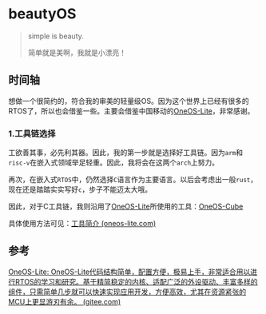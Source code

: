 # beautyOS
> simple is beauty.
>
> 简单就是美啊，我就是小漂亮！

## 时间轴

想做一个很简约的，符合我的审美的轻量级OS。因为这个世界上已经有很多的RTOS了，所以也会借鉴一些。主要会借鉴中国移动的[OneOS-Lite](https://gitee.com/cmcc-oneos/OneOS-Lite)，非常感谢。

### 1.工具链选择

工欲善其事，必先利其器。因此，我的第一步就是选择好工具链。因为`arm`和`risc-v`在嵌入式领域举足轻重。因此，我将会在这两个`arch`上努力。

再次，在嵌入式`RTOS`中，仍然选择`C`语言作为主要语言。以后会考虑出一般`rust`，现在还是踏踏实实写好`c`，步子不能迈太大哦。

因此，对于C工具链，我则沿用了[OneOS-Lite](https://gitee.com/cmcc-oneos/OneOS-Lite)所使用的工具：[OneOS-Cube](https://gitee.com/cmcc-oneos/one-os-cube)

具体使用方法可见：[工具简介 (oneos-lite.com)](https://oneos-lite.com/#/docs/tools/README)





## 参考

[OneOS-Lite: OneOS-Lite代码结构简单，配置方便，极易上手，非常适合用以进行RTOS的学习和研究。基于精简稳定的内核、适配广泛的外设驱动、丰富多样的组件，只需简单几步就可以快速实现应用开发，方便高效，尤其在资源紧张的MCU上更显游刃有余。 (gitee.com)](https://gitee.com/cmcc-oneos/OneOS-Lite)